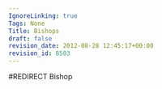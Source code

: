 ```yaml
---
IgnoreLinking: true
Tags: None
Title: Bishops
draft: false
revision_date: 2012-08-28 12:45:17+00:00
revision_id: 8503
---
```


#REDIRECT Bishop